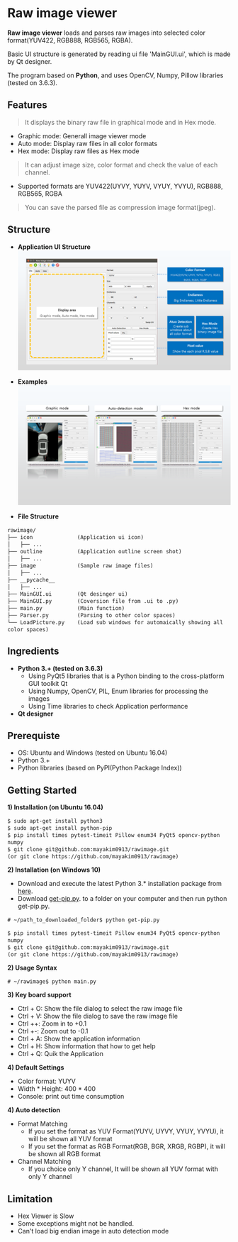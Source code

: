 # Raw image viewer
**Raw image viewer** loads and parses raw images into selected color format(YUV422, RGB888, RGB565, RGBA).

Basic UI structure is generated by reading ui file 'MainGUI.ui', which is made by Qt designer.

The program based on **Python**, and uses OpenCV, Numpy, Pillow libraries (tested on 3.6.3).

## Features
> It displays the binary raw file in graphical mode and in Hex mode.
* Graphic mode: Generall image viewer mode
* Auto mode: Display raw files in all color formats
* Hex mode: Display raw files as Hex mode
> It can adjust image size, color format and check the value of each channel.
* Supported formats are YUV422(UYVY, YUYV, VYUY, YVYU), RGB888, RGB565, RGBA
> You can save the parsed file as compression image format(jpeg).

## Structure
* **Application UI Structure**
![Image_Info](./outline/Slide1.PNG)

* **Examples**
![Image_Info](./outline/Slide2.PNG)


* **File Structure**
```
rawimage/
├── icon              (Application ui icon)
│   ├── ...
├── outline           (Application outline screen shot)
│   ├── ...
├── image             (Sample raw image files)
│   ├── ...
├── __pycache__
│   ├── ...
├── MainGUI.ui        (Qt desinger ui)
├── MainGUI.py        (Coversion file from .ui to .py)
├── main.py           (Main function)
├── Parser.py         (Parsing to other color spaces)
└── LoadPicture.py    (Load sub windows for automaically showing all color spaces)
```

## Ingredients
* **Python 3.+ (tested on 3.6.3)**
  * Using PyQt5 libraries that is a Python binding to the cross-platform GUI toolkit Qt
  * Using Numpy, OpenCV, PIL, Enum libraries for processing the images
  * Using Time libraries to check Application performance
* **Qt designer**


## Prerequiste
* OS: Ubuntu and Windows (tested on Ubuntu 16.04)
* Python 3.+
* Python libraries (based on PyPI(Python Package Index))


## Getting Started 
**1) Installation (on Ubuntu 16.04)**
```
$ sudo apt-get install python3
$ sudo apt-get install python-pip
$ pip install times pytest-timeit Pillow enum34 PyQt5 opencv-python numpy
$ git clone git@github.com:mayakim0913/rawimage.git
(or git clone https://github.com/mayakim0913/rawimage)
```
**2) Installation (on Windows 10)**
* Download and execute the latest Python 3.* installation package from [here](https://www.python.org/downloads/).
* Download [get-pip.py](https://bootstrap.pypa.io/get-pip.py). to a folder on your computer and then run python get-pip.py.
```
# ~/path_to_downloaded_folder$ python get-pip.py 
```
```
$ pip install times pytest-timeit Pillow enum34 PyQt5 opencv-python numpy
$ git clone git@github.com:mayakim0913/rawimage.git
(or git clone https://github.com/mayakim0913/rawimage)
```

**2) Usage Syntax**
```
# ~/rawimage$ python main.py
```

**3) Key board support**
* Ctrl + O: Show the file dialog to select the raw image file
* Ctrl + V: Show the file dialog to save the raw image file
* Ctrl ++: Zoom in to +0.1
* Ctrl +-: Zoom out to -0.1
* Ctrl + A: Show the application information
* Ctrl + H: Show information that how to get help
* Ctrl + Q: Quik the Application


**4) Default Settings**
* Color format: YUYV
* Width * Height: 400 * 400
* Console: print out time consumption


**4) Auto detection**
* Format Matching
  - If you set the format as YUV Format(YUYV, UYVY, VYUY, YVYU), it will be shown all YUV format
  - If you set the format as RGB Format(RGB, BGR, XRGB, RGBP), it will be shown all RGB format
* Channel Matching
  - If you choice only Y channel, It will be shown all YUV format with only Y channel


## Limitation
* Hex Viewer is Slow
* Some exceptions might not be handled.
* Can't load big endian image in auto detection mode
